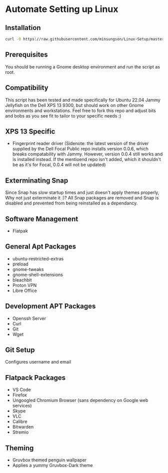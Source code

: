 # Automate Setting up Linux
## Installation
```bash
curl -O https://raw.githubusercontent.com/minsungson/Linux-Setup/master/setup.sh && sudo chmod +x setup.sh && ./setup.sh
```

## Prerequisites

You should be running a Gnome desktop environment and run the script as root.

## Compatibility

This script has been tested and made specifically for Ubuntu 22.04 Jammy Jellyfish on the Dell XPS 13 9300, but should work on other Gnome environments and workstations. Feel free to fork this repo and adjust bits and bobs as you see fit to tailor to your specific needs :)

## XPS 13 Specific

- Fingerprint reader driver (Sidenote: the latest version of the driver supplied by the Dell Focal Public repo installs version 0.0.6, which breaks compatability with Jammy. However, version 0.0.4 still works and is installed instead. If the mentioend repo isn't added, which it shouldn't be as it's for Focal, 0.0.4 will not be updated)

## Exterminating Snap

Since Snap has slow startup times and just doesn't apply themes properly, Why not just exterminate it :)? All Snap packages are removed and Snap is disabled and prevented from being reinstalled as a dependancy.

## Software Management

- Flatpak

## General Apt Packages

- ubuntu-restricted-extras
- preload
- gnome-tweaks
- gnome-shell-extensions
- bleachbit
- Proton VPN
- Libre Office

## Development APT Packages

- Openssh Server
- Curl
- Git
- Wget

## Git Setup

Configures username and email

## Flatpack Packages

- VS Code
- Firefox
- Ungoogled Chromium Browser (sans dependency on Google web services)
- Skype
- VLC
- Calibre
- Bitwarden
- Stremio

## Theming
- Gruvbox themed penguin wallpaper
- Applies a yummy Gruvbox-Dark theme

